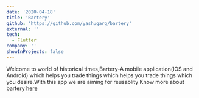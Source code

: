 ```yaml
---
date: '2020-04-18'
title: 'Bartery'
github: 'https://github.com/yashugarg/bartery'
external: ''
tech:
  - Flutter
company: ''
showInProjects: false
---
```


Welcome to world of historical times,Bartery-A mobile application(IOS and Android) which helps you trade things which helps you trade things which you desire.With this app we are aiming for reusablity Know more about bartery [here](https://docs.google.com/presentation/d/11qCZfAqQashXt7mzvxA4quTBQnucnUc3KbzMecx_Lto/edit?usp=sharing)
